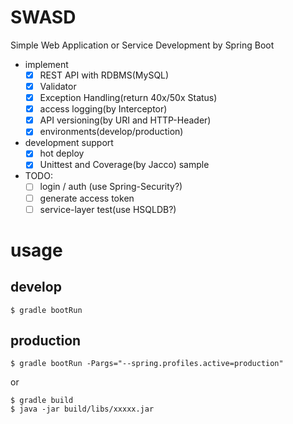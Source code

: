 SWASD
===

Simple Web Application or Service Development by Spring Boot

- implement
  - [x] REST API with RDBMS(MySQL)
  - [x] Validator
  - [x] Exception Handling(return 40x/50x Status)
  - [x] access logging(by Interceptor)
  - [x] API versioning(by URI and HTTP-Header)
  - [x] environments(develop/production)

- development support
  - [x] hot deploy
  - [x] Unittest and Coverage(by Jacco) sample

- TODO:
  - [ ] login / auth  (use Spring-Security?)
  - [ ] generate access token
  - [ ] service-layer test(use HSQLDB?)

# usage

## develop

```
$ gradle bootRun
```

## production

```
$ gradle bootRun -Pargs="--spring.profiles.active=production"
```

or

```
$ gradle build
$ java -jar build/libs/xxxxx.jar
```

